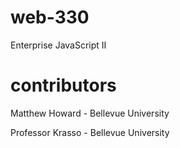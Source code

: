 # web-330
Enterprise JavaScript II

# contributors
Matthew Howard - Bellevue University

Professor Krasso - Bellevue University
